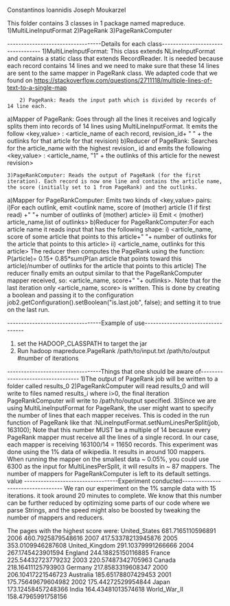 Constantinos Ioannidis
Joseph Moukarzel


This folder contains 3 classes in 1 package named mapreduce.
	1)MultiLineInputFormat
	2)PageRank
	3)PageRankComputer

----------------------------------Details for each class----------------------------------
	1)MultiLineInputFormat: This class extends NLineInputFormat and contains a static class that extends RecordReader. It is needed because each record contains 14 lines and we need to make sure that these 14 lines are sent to the same mapper in PageRank class. We adapted code that we found on https://stackoverflow.com/questions/2711118/multiple-lines-of-text-to-a-single-map 


        2) PageRank: Reads the input path which is divided by records of 14 line each.
a)Mapper of PageRank: Goes through all the lines it receives and logically splits them into records of 14 lines using MultiLineInputFormat. It emits the follow <key,value> : <article_name of each record, revision_id+ " " + the outlinks for that article for that revision)
b)Reducer of PageRank: Searches for the article_name with the highest revision_ id and emits the following <key,value> : <article_name, "1" + the outlinks of this article for the newest revision>


	3)PageRankComputer: Reads the output of PageRank (for the first iteration). Each record is now one line and contains the article name, the score (initially set to 1 from PageRank) and the outlinks.
a)Mapper for PageRankComputer: Emits two kinds of <key,value> pairs:
				i)For each outlink, emit <outlink name, score of (mother) article (1 if first read) +" "+ number of outlinks of (mother) article>
				ii) Emit < (mother) article_name,list of outlinks>
b)Reducer for PageRankComputer:For each article name it reads input that has the following shape:
			        i) <article_name, score of some article that points to this article+" "+  number of outlinks for the article that points to this article>
			        ii) <article_name, outlinks for this article>
The reducer then computes the PageRank using the function: P(article)= 0.15+ 0.85*sum(P(an article that points toward this article)/number of outlinks for the article that points to this article)
The reducer finally emits an output similar to that the PageRankComputer mapper received, so: <article_name, score+" "+ outlinks>. Note that  for the last iteration only <article_name, score> is written. This is done by creating a boolean and passing it to the configuration job2.getConfiguration().setBoolean("is.last.job", false); and setting it to true on the last run.


----------------------------------Example of use----------------------------------
1) set the HADOOP_CLASSPATH to target the jar
2) Run hadoop mapreduce.PageRank /path/to/input.txt /path/to/output #number of iterations



----------------------------------Things that one should be aware of----------------------------------
1)The output of PageRank job will be written to a folder called results_0
2)PageRankComputer will read results_0 and will write to files named results_i where i>0, the final iteration PageRankComputer will write to /path/to/output specified.
3)Since we are using MultiLineInputFormat for PageRank, the user might want to specify the number of lines that each mapper receives. This is coded in the run function of PageRank like that :NLineInputFormat.setNumLinesPerSplit(job, 163100); Note that this number MUST be a multiple of 14 because every PageRank mapper must receive all the lines of a single record. In our case, each mapper is receiving 163100/14 = 11650 records. This experiment was done using the 1% data of wikipedia. It results in around 100 mappers. When running the mapper on the smallest data ~ 0.05%, you could use 6300 as the input for MultiLinesPerSplit, it will results in ~ 87 mappers. The number of mappers for PageRankComputer is left to its default settings.
value
----------------------------------Experiment conducted----------------------------------
We ran our experiment on the 1% sample data with 15 iterations. it took around 20 minutes to complete. We know that this number can be further reduced by optimizing some parts of our code where we parse Strings, and the speed might also be boosted by tweaking the number of mappers and reducers.

The pages with the highest score were:
United_States	681.7165110596891 
2006	460.7925879548616 
2007	417.53378213945876
2005	353.0109946287608 
United_Kingdom	291.10379991266666 
2004	267.1745423901594 
England	244.18825150116885
France	225.54432723779232 
2003	220.57487342705963 
Canada	218.16411125793903 
Germany	217.8583319608347
2000	206.10417221546723
Australia	185.65178807429453
2001	175.75649679604982
2002	175.44272529954844
Japan	173.12458457248366 
India	164.43481013574618 
World_War_II	158.47965991758156 
 



 
 




